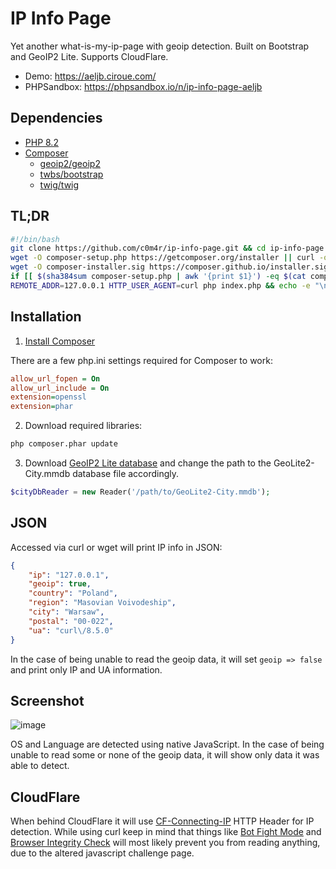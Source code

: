 # IP Info Page

Yet another what-is-my-ip-page with geoip detection. Built on Bootstrap and GeoIP2 Lite. Supports CloudFlare.

* Demo: https://aeljb.ciroue.com/
* PHPSandbox: https://phpsandbox.io/n/ip-info-page-aeljb

## Dependencies

* [PHP 8.2](https://www.php.net/downloads.php)
* [Composer](https://getcomposer.org/download/)
  * [geoip2/geoip2](https://github.com/maxmind/GeoIP2-php)
  * [twbs/bootstrap](https://getbootstrap.com/docs/5.3/getting-started/download/#composer)
  * [twig/twig](https://twig.symfony.com/doc/3.x/intro.html#installation)

## TL;DR

```bash
#!/bin/bash
git clone https://github.com/c0m4r/ip-info-page.git && cd ip-info-page
wget -O composer-setup.php https://getcomposer.org/installer || curl -o composer-setup.php https://getcomposer.org/installer || echo "wget/curl not found, can't download"
wget -O composer-installer.sig https://composer.github.io/installer.sig || curl -o composer-installer.sig https://composer.github.io/installer.sig || echo "wget/curl not found, can't download"
if [[ $(sha384sum composer-setup.php | awk '{print $1}') -eq $(cat composer-installer.sig) ]]; then php composer-setup.php && php composer.phar update && rm -f composer-setup.php composer-installer.sig ; else echo "sig FAILED" ; fi
REMOTE_ADDR=127.0.0.1 HTTP_USER_AGENT=curl php index.php && echo -e "\ninstallation ok" || echo "installation failed"
```

## Installation

1. [Install Composer](https://getcomposer.org/download/)

There are a few php.ini settings required for Composer to work:

```ini
allow_url_fopen = On
allow_url_include = On
extension=openssl
extension=phar
```

2. Download required libraries:

```bash
php composer.phar update
```

3. Download [GeoIP2 Lite database](https://dev.maxmind.com/geoip/geolite2-free-geolocation-data) and change the path to the GeoLite2-City.mmdb database file accordingly.

```php
$cityDbReader = new Reader('/path/to/GeoLite2-City.mmdb');
```

## JSON

Accessed via curl or wget will print IP info in JSON:

```json
{
    "ip": "127.0.0.1",
    "geoip": true,
    "country": "Poland",
    "region": "Masovian Voivodeship",
    "city": "Warsaw",
    "postal": "00-022",
    "ua": "curl\/8.5.0"
}
```

In the case of being unable to read the geoip data, it will set ```geoip => false``` and print only IP and UA information.

## Screenshot

![image](https://github.com/c0m4r/ip-info-page/assets/6292788/5492c376-bc49-4ee0-97d0-e2a41e55f128)

OS and Language are detected using native JavaScript. In the case of being unable to read some or none of the geoip data, it will show only data it was able to detect.

## CloudFlare

When behind CloudFlare it will use [CF-Connecting-IP](https://developers.cloudflare.com/fundamentals/reference/http-request-headers/#cf-connecting-ip) HTTP Header for IP detection. While using curl keep in mind that things like [Bot Fight Mode](https://developers.cloudflare.com/learning-paths/get-started-free/security/bot-fight-mode/) and [Browser Integrity Check](https://developers.cloudflare.com/waf/tools/browser-integrity-check/) will most likely prevent you from reading anything, due to the altered javascript challenge page.
